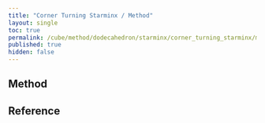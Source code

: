 ```yaml
---
title: "Corner Turning Starminx / Method"
layout: single
toc: true
permalink: /cube/method/dodecahedron/starminx/corner_turning_starminx/method
published: true
hidden: false
---
```


<head>
  <base target="_blank">
</head>



## Method



## Reference
